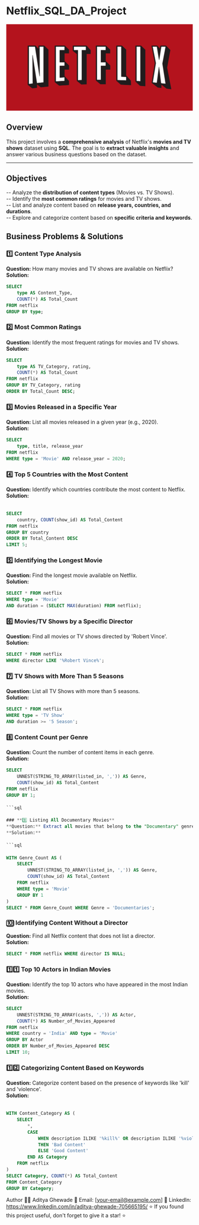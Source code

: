 # Netflix_SQL_DA_Project

![Netflix Logo](https://github.com/AD1-G/Netflix_SQL_DA_Project/blob/main/Netflix_logo.svg)


##  Overview  

This project involves a **comprehensive analysis** of Netflix's **movies and TV shows** dataset using **SQL**. The goal is to **extract valuable insights** and answer various business questions based on the dataset.  

---

## Objectives  

-- Analyze the **distribution of content types** (Movies vs. TV Shows).  
-- Identify the **most common ratings** for movies and TV shows.  
-- List and analyze content based on **release years, countries, and durations**.  
-- Explore and categorize content based on **specific criteria and keywords**.  

## Business Problems & Solutions  

### **1️⃣ Content Type Analysis**  
**Question:** How many movies and TV shows are available on Netflix?  
**Solution:**  
```sql
SELECT 
    type AS Content_Type, 
    COUNT(*) AS Total_Count 
FROM netflix 
GROUP BY type;
```

### **2️⃣ Most Common Ratings**  
**Question:** Identify the most frequent ratings for movies and TV shows.  
**Solution:**  
```sql
SELECT 
    type AS TV_Category, rating, 
    COUNT(*) AS Total_Count 
FROM netflix 
GROUP BY TV_Category, rating 
ORDER BY Total_Count DESC;
```

### **3️⃣ Movies Released in a Specific Year**  
**Question:** List all movies released in a given year (e.g., 2020).  
**Solution:**  

```sql
SELECT 
    type, title, release_year 
FROM netflix 
WHERE type = 'Movie' AND release_year = 2020;
```


### **4️⃣ Top 5 Countries with the Most Content**  
**Question:** Identify which countries contribute the most content to Netflix.  
**Solution:**  

```sql

SELECT 
    country, COUNT(show_id) AS Total_Content 
FROM netflix 
GROUP BY country 
ORDER BY Total_Content DESC 
LIMIT 5;

```

### **5️⃣ Identifying the Longest Movie**  
**Question:** Find the longest movie available on Netflix.  
**Solution:**  

```sql
SELECT * FROM netflix 
WHERE type = 'Movie' 
AND duration = (SELECT MAX(duration) FROM netflix);
```

### **6️⃣ Movies/TV Shows by a Specific Director**  
**Question:** Find all movies or TV shows directed by 'Robert Vince'.  
**Solution:** 

```sql
SELECT * FROM netflix 
WHERE director LIKE '%Robert Vince%';
```

### **7️⃣ TV Shows with More Than 5 Seasons**  
**Question:** List all TV Shows with more than 5 seasons.  
**Solution:**  

```sql
SELECT * FROM netflix 
WHERE type = 'TV Show' 
AND duration >= '5 Season';

```

### **8️⃣ Content Count per Genre**  
**Question:** Count the number of content items in each genre.  
**Solution:**  

```sql
SELECT 
    UNNEST(STRING_TO_ARRAY(listed_in, ',')) AS Genre, 
    COUNT(show_id) AS Total_Content 
FROM netflix 
GROUP BY 1;

```sql

### **9️⃣ Listing All Documentary Movies**  
**Question:** Extract all movies that belong to the "Documentary" genre.  
**Solution:**

```sql

WITH Genre_Count AS (
    SELECT 
        UNNEST(STRING_TO_ARRAY(listed_in, ',')) AS Genre, 
        COUNT(show_id) AS Total_Content 
    FROM netflix 
    WHERE type = 'Movie' 
    GROUP BY 1
) 
SELECT * FROM Genre_Count WHERE Genre = 'Documentaries';

```

### **🔟 Identifying Content Without a Director**  
**Question:** Find all Netflix content that does not list a director.  
**Solution:**  

```sql
SELECT * FROM netflix WHERE director IS NULL;

```

### **1️⃣1️⃣ Top 10 Actors in Indian Movies**  
**Question:** Identify the top 10 actors who have appeared in the most Indian movies.  
**Solution:**  

```sql
SELECT 
    UNNEST(STRING_TO_ARRAY(casts, ',')) AS Actor, 
    COUNT(*) AS Number_of_Movies_Appeared 
FROM netflix 
WHERE country = 'India' AND type = 'Movie' 
GROUP BY Actor 
ORDER BY Number_of_Movies_Appeared DESC 
LIMIT 10;

```

### **1️⃣2️⃣ Categorizing Content Based on Keywords**  
**Question:** Categorize content based on the presence of keywords like 'kill' and 'violence'.  
**Solution:**  

```sql

WITH Content_Category AS (
    SELECT 
        *, 
        CASE 
            WHEN description ILIKE '%kill%' OR description ILIKE '%violence%' 
            THEN 'Bad Content' 
            ELSE 'Good Content' 
        END AS Category 
    FROM netflix
) 
SELECT Category, COUNT(*) AS Total_Content 
FROM Content_Category 
GROUP BY Category;
```


Author
👨‍💻 Aditya Ghewade
📧 Email: [your-email@example.com]
📌 LinkedIn: https://www.linkedin.com/in/aditya-ghewade-705665195/
⭐ If you found this project useful, don't forget to give it a star! ⭐
```





